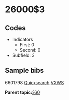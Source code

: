 # 26000$3

## Codes

-   Indicators
    -   First: 0
    -   Second: 0
-   Subfield: 3

## Sample bibs

6601798 [Quicksearch](https://search.library.yale.edu/catalog/6601798) [VXWS](http://prodorbis.library.yale.edu:7014/vxws/GetHoldingsService?bibId=6601798)

**Parent topic:**[260](../../tags/260/260.md)

